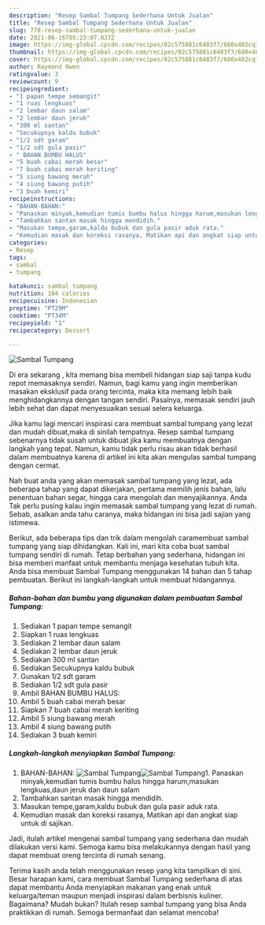 ```yaml
---
description: "Resep Sambal Tumpang Sederhana Untuk Jualan"
title: "Resep Sambal Tumpang Sederhana Untuk Jualan"
slug: 778-resep-sambal-tumpang-sederhana-untuk-jualan
date: 2021-06-16T05:23:07.837Z
image: https://img-global.cpcdn.com/recipes/82c575881c6483f7/680x482cq70/sambal-tumpang-foto-resep-utama.jpg
thumbnail: https://img-global.cpcdn.com/recipes/82c575881c6483f7/680x482cq70/sambal-tumpang-foto-resep-utama.jpg
cover: https://img-global.cpcdn.com/recipes/82c575881c6483f7/680x482cq70/sambal-tumpang-foto-resep-utama.jpg
author: Raymond Owen
ratingvalue: 3
reviewcount: 9
recipeingredient:
- "1 papan tempe semangit"
- "1 ruas lengkuas"
- "2 lembar daun salam"
- "2 lembar daun jeruk"
- "300 ml santan"
- "Secukupnya kaldu bubuk"
- "1/2 sdt garam"
- "1/2 sdt gula pasir"
- " BAHAN BUMBU HALUS"
- "5 buah cabai merah besar"
- "7 buah cabai merah keriting"
- "5 siung bawang merah"
- "4 siung bawang putih"
- "3 buah kemiri"
recipeinstructions:
- "BAHAN-BAHAN:"
- "Panaskan minyak,kemudian tumis bumbu halus hingga harum,masukan lengkuas,daun jeruk dan daun salam"
- "Tambahkan santan masak hingga mendidih."
- "Masukan tempe,garam,kaldu bubuk dan gula pasir aduk rata."
- "Kemudian masak dan koreksi rasanya, Matikan api dan angkat siap untuk di sajikan."
categories:
- Resep
tags:
- sambal
- tumpang

katakunci: sambal tumpang 
nutrition: 104 calories
recipecuisine: Indonesian
preptime: "PT29M"
cooktime: "PT34M"
recipeyield: "1"
recipecategory: Dessert

---
```



![Sambal Tumpang](https://img-global.cpcdn.com/recipes/82c575881c6483f7/680x482cq70/sambal-tumpang-foto-resep-utama.jpg)

Di era  sekarang , kita memang bisa membeli hidangan siap saji tanpa kudu repot memasaknya sendiri. Namun, bagi kamu yang ingin memberikan masakan eksklusif pada orang tercinta, maka kita memang lebih baik menghidangkannya dengan tangan sendiri. Pasalnya, memasak sendiri jauh lebih sehat dan dapat menyesuaikan sesuai selera keluarga.

Jika kamu lagi mencari inspirasi cara membuat sambal tumpang yang lezat dan mudah dibuat,maka di sinilah tempatnya. Resep sambal tumpang  sebenarnya tidak susah untuk dibuat jika kamu membuatnya dengan langkah yang tepat. Namun, kamu tidak perlu risau akan tidak berhasil dalam membuatnya 
karena di artikel ini kita akan mengulas sambal tumpang dengan cermat.  



Nah buat anda yang akan memasak sambal tumpang yang lezat, ada beberapa tahap yang dapat dikerjakan, pertama memilih jenis bahan, lalu penentuan bahan segar, hingga cara mengolah dan menyajikannya. Anda Tak perlu pusing kalau ingin memasak sambal tumpang yang lezat di rumah. Sebab, asalkan anda  tahu caranya, maka hidangan ini bisa jadi sajian yang istimewa.

Berikut, ada beberapa tips dan trik dalam mengolah caramembuat sambal tumpang yang siap dihidangkan. Kali ini, mari kita coba buat sambal tumpang sendiri di rumah. Tetap berbahan yang sederhana, hidangan ini bisa memberi manfaat untuk membantu menjaga kesehatan tubuh kita. Anda bisa membuat Sambal Tumpang menggunakan 14 bahan dan 5 tahap pembuatan. Berikut ini langkah-langkah untuk membuat hidangannya.

<!--inarticleads1-->

##### Bahan-bahan dan bumbu yang digunakan dalam pembuatan Sambal Tumpang:

1. Sediakan 1 papan tempe semangit
1. Siapkan 1 ruas lengkuas
1. Sediakan 2 lembar daun salam
1. Sediakan 2 lembar daun jeruk
1. Sediakan 300 ml santan
1. Sediakan Secukupnya kaldu bubuk
1. Gunakan 1/2 sdt garam
1. Sediakan 1/2 sdt gula pasir
1. Ambil  BAHAN BUMBU HALUS:
1. Ambil 5 buah cabai merah besar
1. Siapkan 7 buah cabai merah keriting
1. Ambil 5 siung bawang merah
1. Ambil 4 siung bawang putih
1. Sediakan 3 buah kemiri




<!--inarticleads2-->

##### Langkah-langkah menyiapkan Sambal Tumpang:

1. BAHAN-BAHAN:
<img src="https://img-global.cpcdn.com/steps/e59becbabf3d433a/160x128cq70/sambal-tumpang-langkah-memasak-1-foto.jpg" alt="Sambal Tumpang"><img src="https://img-global.cpcdn.com/steps/79e04a114c616031/160x128cq70/sambal-tumpang-langkah-memasak-1-foto.jpg" alt="Sambal Tumpang">1. Panaskan minyak,kemudian tumis bumbu halus hingga harum,masukan lengkuas,daun jeruk dan daun salam
1. Tambahkan santan masak hingga mendidih.
1. Masukan tempe,garam,kaldu bubuk dan gula pasir aduk rata.
1. Kemudian masak dan koreksi rasanya, Matikan api dan angkat siap untuk di sajikan.




Jadi, itulah artikel mengenai  sambal tumpang  yang sederhana dan mudah dilakukan versi kami. Semoga kamu bisa melakukannya dengan hasil yang dapat membuat oreng tercinta di rumah senang. 

Terima kasih anda telah menggunakan resep yang kita tampilkan di sini. Besar harapan kami, cara membuat  Sambal Tumpang sederhana di atas dapat membantu Anda menyiapkan makanan yang enak untuk keluarga/teman maupun menjadi inspirasi dalam berbisnis kuliner. Bagaimana? Mudah bukan? Itulah resep sambal tumpang yang bisa Anda praktikkan di rumah. Semoga bermanfaat dan selamat mencoba!

